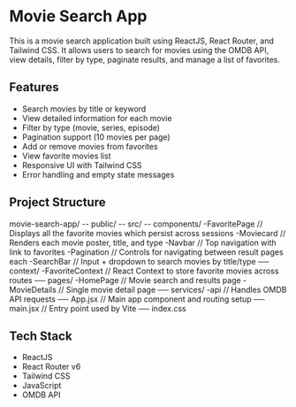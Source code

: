 # Movie Search App

This is a movie search application built using ReactJS, React Router, and Tailwind CSS. It allows users to search for movies using the OMDB API, view details, filter by type, paginate results, and manage a list of favorites.

## Features

- Search movies by title or keyword
- View detailed information for each movie
- Filter by type (movie, series, episode)
- Pagination support (10 movies per page)
- Add or remove movies from favorites
- View favorite movies list
- Responsive UI with Tailwind CSS
- Error handling and empty state messages

## Project Structure
movie-search-app/
-- public/
-- src/
    -- components/
        -FavoritePage       // Displays all the favorite movies which persist across sessions
        -Moviecard          // Renders each movie poster, title, and type
        -Navbar             // Top navigation with link to favorites
        -Pagination         // Controls for navigating between result pages each 
        -SearchBar          // Input + dropdown to search movies by title/type
    ── context/
        -FavoriteContext    // React Context to store favorite movies across routes
    ── pages/
        -HomePage           // Movie search and results page
        -MovieDetails       // Single movie detail page
    ── services/
        -api                // Handles OMDB API requests
    ── App.jsx              // Main app component and routing setup
    ── main.jsx             // Entry point used by Vite
    ── index.css


## Tech Stack

- ReactJS
- React Router v6
- Tailwind CSS
- JavaScript
- OMDB API


